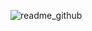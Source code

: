 
![readme_github](https://raw.user-images.githubusercontent.com/73479005/114164430-93f6ca80-992b-11eb-9792-344135932e45.png)

<!--
**shirin197/shirin197** is a ✨ _special_ ✨ repository because its `README.md` (this file) appears on your GitHub profile.


Here are some ideas to get you started:

- 🔭 I’m currently working on ...
- 🌱 I’m currently learning ...
- 👯 I’m looking to collaborate on ...
- 🤔 I’m looking for help with ...
- 💬 Ask me about ...
- 📫 How to reach me: ...
- 😄 Pronouns: ...
- ⚡ Fun fact: ...
-

-->
